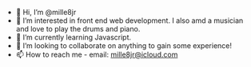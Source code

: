 - 👋 Hi, I’m @mille8jr
- 👀 I’m interested in front end web development. I also amd a musician and love to play the drums and piano.
- 🌱 I’m currently learning Javascript.
- 💞️ I’m looking to collaborate on anything to gain some experience!
- 📫 How to reach me - email: mille8jr@icloud.com
